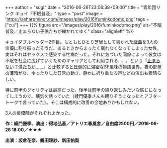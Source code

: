+++
author = "sugi"
date = "2016-06-26T23:06:38+09:00"
title = "青年団リンク キュイ『不眠普及』"
type = "post"
image = 'https://asharpminor.com/images/play/2016/fuminkodomo.png'
tags = ["cui"]
+++
{{% figure src="/images/play/2016/fuminkodomo.png" alt="不眠普及／止まらない子供たちが轢かれてゆく" class="alignleft" %}}

キュイダブルヘッダー2作目。もともとひとり芝居として書かれた戯曲を3人の俳優に割り振ったそうだ。あるときからまったく眠れなくなってしまった女性。実はそれはセックスで感染する性病だった。それに気づいた同僚によって彼女は不眠を社会に広げていくためのキャリアとして利用される……。という『[止まらない子供たちが……](/play/2016-06-26-tomaranaikodomotachi/)』と比較すると圧倒的に濃密なSF風味の物語世界。夜の部屋の薄暗がり、ゆったりした日常の動き、静かに折り重なる声などの演出も素晴らしい。

特に前半のクオリティは最高だった。後半は前半の繰り返しみたいな感じになってしまうので、眠気を誘っていた（綾門優季さんも眠りそうになったとアフタートークで言っていた）。そこは構成的に改善の余地ありかもしれない。

3人の俳優陣がそれぞれよかった。

**作：綾門優季、演出：得地弘基／アトリエ春風舎／自由席2500円／2016-06-26 18:00／★★★**

**出演：坂倉花奈、鶴田理紗、新田佑梨**
